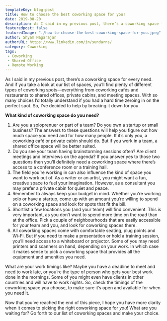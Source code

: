 ```yaml
---
templateKey: blog-post
title: How to choose the best coworking space for you!
date: 2019-08-20
description: As I said in my previous post, there’s a coworking space for every need. And if you take a look at our list of spaces, you’ll find plenty...
featuredpost: false
featuredImage: "./how-to-choose-the-best-coworking-space-for-you.jpeg"
author: Shyam Nagarajan
authorURL: https://www.linkedin.com/in/sundarns/
category: Coworking
tags:
 - Coworking
 - Shared Office
 - Remote Working
---
```


<!--StartFragment-->

As I said in my previous post, there’s a coworking space for every need. And if you take a look at our list of spaces, you’ll find plenty of different types of coworking spots—everything from coworking cafés and restaurants to shared offices, private cabins, and meeting spaces. With so many choices I’d totally understand if you had a hard time zeroing in on the perfect spot. So, I’ve decided to help by breaking it down for you.

**What kind of coworking space do you need?**

1. Are you a soloprenuer or part of a team? Do you own a startup or small business? The answers to these questions will help you figure out how much space you need and for how many people. If it’s only you, a coworking café or private cabin should do. But if you work in a team, a shared office space will be better suited.
2. Do you see your team having brainstorming sessions often? Are client meetings and interviews on the agenda? If you answer yes to those two questions then you’ll definitely need a coworking space where there’s access to a conference room or a training hall.
3. The field you’re working in can also influence the kind of space you want to work out of. As a writer or an artist, you might want a fun, creative space to fuel your imagination. However, as a consultant you may prefer a private cabin for quiet and peace.
4. Remember to always keep your budget in mind. Whether you’re working solo or have a startup, come up with an amount you’re willing to spend on a coworking space and look for spots that fit the bill.
5. Shortlist a few locations you (and your team) will find convenient. This is very important, as you don’t want to spend more time on the road than at the office. Pick a couple of neighbourhoods that are easily accessible for your team and you, and look for coworking spaces there.
6. All coworking spaces come with comfortable seating, plug points and Wi-Fi. But if you need to make a presentation or hold a training session, you’ll need access to a whiteboard or projector. Some of you may need printers and scanners on hand, depending on your work. In which case it makes sense to pick a coworking space that provides all the equipment and amenities you need.

What are your work timings like? Maybe you have a deadline to meet and need to work late, or you’re the type of person who gets your best work done in the mornings. Some of you might even have clients in other countries and will have to work nights. So, check the timings of the coworking space you choose, to make sure it’s open and available for when you need it.

Now that you’ve reached the end of this piece, I hope you have more clarity when it comes to picking the right coworking space for _you_! What are you waiting for? Go forth to our list of coworking spaces and make your choice.

<!--EndFragment-->
